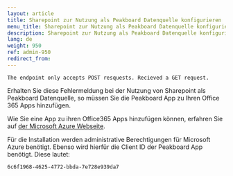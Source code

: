 ```yaml
---
layout: article
title: Sharepoint zur Nutzung als Peakboard Datenquelle konfigurieren
menu_title: Sharepoint zur Nutzung als Peakboard Datenquelle konfigurieren
description: Sharepoint zur Nutzung als Peakboard Datenquelle konfigurieren
lang: de
weight: 950
ref: admin-950
redirect_from:
---
```


```
The endpoint only accepts POST resquests. Recieved a GET request.
```

Erhalten Sie diese Fehlermeldung bei der Nutzung von Sharepoint als Peakboard Datenquelle, so müssen Sie die Peakboard App zu Ihren Office 365 Apps hinzufügen.

Wie Sie eine App zu ihren Office365 Apps hinzufügen können, erfahren Sie auf [der Microsoft Azure Webseite](https://docs.microsoft.com/en-us/azure/active-directory/manage-apps/grant-admin-consent#construct-the-url-for-granting-tenant-wide-admin-consent).

Für die Installation werden administrative Berechtigungen für Microsoft Azure benötigt.
Ebenso wird hierfür die Client ID der Peakboard App benötigt.
Diese lautet:
```
6c6f1968-4625-4772-bbda-7e728e939da7
```